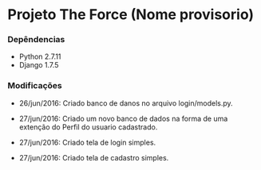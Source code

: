 #  Projeto The Force (Nome provisorio)  #

### Depêndencias ###

* Python 2.7.11
* Django 1.7.5


### Modificações ###

* 26/jun/2016: Criado banco de danos no arquivo login/models.py.

* 27/jun/2016: Criado um novo banco de dados na forma de uma extenção do Perfil
do usuario cadastrado.

* 27/jun/2016: Criado tela de login simples.

* 27/jun/2016: Criado tela de cadastro simples.
